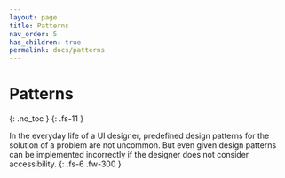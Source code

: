 ```yaml
---
layout: page
title: Patterns
nav_order: 5
has_children: true
permalink: docs/patterns
---
```


# Patterns
{: .no_toc }
{: .fs-11 }

In the everyday life of a UI designer, predefined design patterns for the solution of a problem are not uncommon. But even given design patterns can be implemented incorrectly if the designer does not consider accessibility.
{: .fs-6 .fw-300 }

